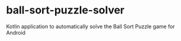 # ball-sort-puzzle-solver
Kotlin application to automatically solve the Ball Sort Puzzle game for Android
